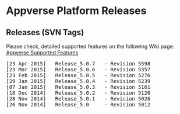 Appverse Platform Releases
====================

Releases (SVN Tags)
--------------------
<!--
<table style="width: 100%;">
<tr><td style="width: 60%;">
<embed src="guides/platform_releases/MOBPLAT-UnityPlatformReleases-141112-1348-32.pdf" width="1050" height="875" style="border: 1px solid;">
</td><td>
-->

Please check, detailed supported features on the following Wiki page:
<a href="https://github.com/Appverse/appverse-mobile/wiki/Appverse-Supported-Features" target="_blank">Appverse Supported Features</a>

<pre>
[23 Apr 2015]   Release_5.0.7	- Revision 5598
[23 Mar 2015]   Release_5.0.6	- Revision 5357
[23 Feb 2015]   Release_5.0.5	- Revision 5276
[29 Jan 2015]   Release_5.0.4	- Revision 5239
[07 Jan 2015]   Release_5.0.3	- Revision 5161
[18 Dec 2014]   Release_5.0.2	- Revision 5120
[28 Nov 2014]   Release_5.0.1	- Revision 5026
[26 Nov 2014]   Release_5.0		- Revision 5012
<!--
[06 Oct 2014]   Release_4.7		- Revision 4775 (default platform version)
[25 Jul 2014]   Release_4.6		- Revision 4627
[05 Jun 2014]   Release_4.5		- Revision 4537
[28 Mar 2014]   Release_4.4		- Revision 4431 
[15 Jan 2014]   Release_4.3		- Revision 4308 
[22 Oct 2013]   Release_4.2.2	- Revision 3910
[22 Oct 2013]   Release_4.2.1	- Revision 3900
[20 Sep 2013]   Release_4.2		- Revision 3777
[19 Jul 2013]   Release_4.1		- Revision 3709
[05 Jul 2013]   Release_4.0		- Revision 3669
[31 May 2013]   Release_3.9.1	- Revision 3566 
[15 May 2013]   Release_3.9		- Revision 3453
[16 Apr 2013]   Release_3.8.5	- Revision 3353 
[11 Feb 2013]   Release_3.8.4.1	- Revision 3353
[28 Jan 2013]   Release_3.8.4 	- Revision 3269
[05 Dec 2012]   Release_3.8.3 	- Revision 3226
[21 Nov 2012]   Release_3.8.2.1 - Revision 3197
[14 Nov 2012]   Release_3.8.2   - Revision 3139
[17 Oct 2012]   Release_3.7.5   - Revision 3017
[17 Sep 2012]   Release_3.7.4   - Revision 2870
[07 Sep 2012]   Release_3.7.3   - Revision 2854
[29 Aug 2012]   Release_3.7.2   - Revision 2824
[22 Aug 2012]   Release_3.7.1   - Revision 2797
[25 Jul 2012]   Release_3.7     - Revision 2734  
[03 Jul 2012]   Release_3.2.2	- Revision 2672
[15 Jun 2012]   Release_3.2.1   - Revision 2634
[01 Jun 2012]   Release_3.2     - Revision 2597  
[10 Apr 2012]   Release_3.1.2   - Revision 2529
[06 Mar 2012]   Release_3.1.1   - Revision 2458
[29 Feb 2012]   Release_3.1.0   - Revision 2441 
[21 Feb 2012]   Release_3.0     - Revision 2426  
[01 Feb 2012]   Release_2.3     - Revision 2353  
[03 Jan 2012]   Release_2.2.2   - Revision 2298  
[24 Oct 2011]   Release_2.2.1   - Revision 2262  
[18 Oct 2011]   Release_2.2     - Revision 2252  
[29 Sep 2011]   Release_2.1.1   - Revision 2234  
[23 Sep 2011]   Release_2.1     - Revision 2229  
[09 Sep 2011]	Release_2.0		- Revision 2195  
-->
</pre>
<!--
</td>
</tr>
</table>
-->